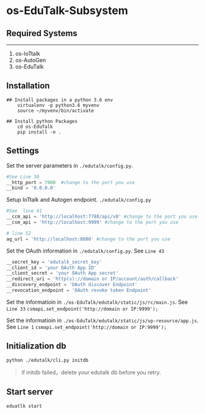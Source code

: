 # os-EduTalk-Subsystem
## Required Systems
----------------------------------------------------------------------
1. os-IoTtalk
2. os-AutoGen
3. os-EduTalk

Installation
----------------------------------------------------------------------
```
## Install packages in a python 3.6 env
    virtualenv -p python3.6 myvenv
    source ~/myvenv/bin/activate

## Install python Packages
    cd os-EduTalk
    pip install -e .
```
    
Settings
----------------------------------------------------------------------
Set the server parameters in `./edutalk/config.py`. 

```py
#See Line 30
__http_port = 7000  #change to the port you use
__bind = '0.0.0.0'
```

Setup IoTtalk and Autogen endpoint. `./edutalk/config.py`

```py
#See  line 41
__ccm_api = 'http://localhost:7788/api/v0' #change to the port you use
__csm_api = 'http://localhost:9999' #change to the port you use

# line 52
ag_url = 'http://localhost:8080' #change to the port you use
``` 

Set the OAuth information in `./edutalk/config.py`. See `Line 43`

```py
__secret_key = 'edutalk_secret_key'
__client_id = 'your OAuth App ID'
__client_secret = 'your OAuth App secret'
__redirect_uri = 'http(s)://domain or IP/account/auth/callback'
__discovery_endpoint = 'OAuth discover Endpoint'
__revocation_endpoint = 'OAuth revoke token Endpoint'
```

Set the informatioin in `./os-EduTalk/edutalk/static/js/rc/main.js`. See `Line 33`
`csmapi.set_endpoint('http://domain or IP:9999');`

Set the informatioin in `./os-EduTalk/edutalk/static/js/vp-resource/app.js`. See `Line 1`
`csmapi.set_endpoint('http://domain or IP:9999');`


Initialization db
----------------------------------------------------------------------
    python ./edutalk/cli.py initdb

> if initdb failed，delete your edutalk db before you retry.
    
Start server
----------------------------------------------------------------------
    eduatlk start

